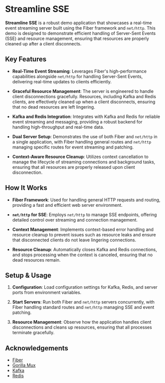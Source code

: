 # Streamline SSE

**Streamline SSE** is a robust demo application that showcases a real-time event streaming server built using the Fiber framework and `net/http`. This demo is designed to demonstrate efficient handling of Server-Sent Events (SSE) and resource management, ensuring that resources are properly cleaned up after a client disconnects.

## Key Features

- **Real-Time Event Streaming**: Leverages Fiber's high-performance capabilities alongside `net/http` for handling Server-Sent Events, delivering real-time updates to clients efficiently.
  
- **Graceful Resource Management**: The server is engineered to handle client disconnections gracefully. Resources, including Kafka and Redis clients, are effectively cleaned up when a client disconnects, ensuring that no dead resources are left lingering.

- **Kafka and Redis Integration**: Integrates with Kafka and Redis for reliable event streaming and messaging, providing a robust backend for handling high-throughput and real-time data.

- **Dual Server Setup**: Demonstrates the use of both Fiber and `net/http` in a single application, with Fiber handling general routes and `net/http` managing specific routes for event streaming and patching.

- **Context-Aware Resource Cleanup**: Utilizes context cancellation to manage the lifecycle of streaming connections and background tasks, ensuring that all resources are properly released upon client disconnection.

## How It Works

- **Fiber Framework**: Used for handling general HTTP requests and routing, providing a fast and efficient web server environment.

- **`net/http` for SSE**: Employs `net/http` to manage SSE endpoints, offering detailed control over streaming and connection management.

- **Context Management**: Implements context-based error handling and resource cleanup to prevent issues such as resource leaks and ensure that disconnected clients do not leave lingering connections.

- **Resource Cleanup**: Automatically closes Kafka and Redis connections, and stops processing when the context is canceled, ensuring that no dead resources remain.

## Setup & Usage

1. **Configuration**: Load configuration settings for Kafka, Redis, and server ports from environment variables.

2. **Start Servers**: Run both Fiber and `net/http` servers concurrently, with Fiber handling standard routes and `net/http` managing SSE and event patching.

3. **Resource Management**: Observe how the application handles client disconnections and cleans up resources, ensuring that all processes terminate gracefully.

## Acknowledgements

- [Fiber](https://github.com/gofiber/fiber)
- [Gorilla Mux](https://github.com/gorilla/mux)
- [Kafka](https://kafka.apache.org/)
- [Redis](https://redis.io/)
